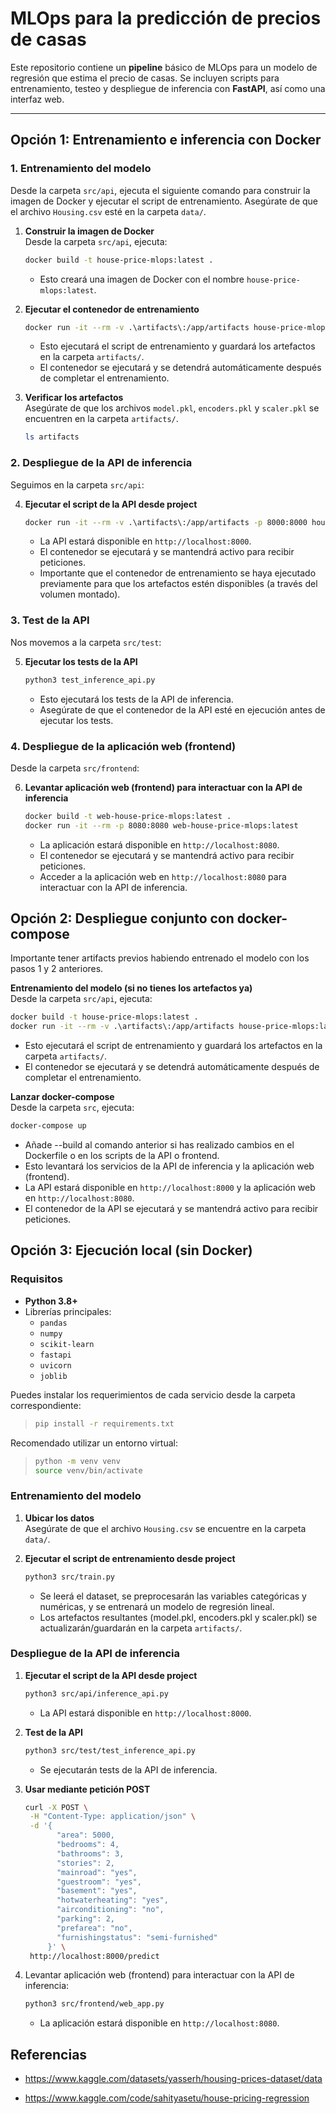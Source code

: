 # MLOps para la predicción de precios de casas

Este repositorio contiene un **pipeline** básico de MLOps para un modelo de regresión que estima el precio de casas. Se incluyen scripts para entrenamiento, testeo y despliegue de inferencia con **FastAPI**, así como una interfaz web.

---

##  Opción 1: Entrenamiento e inferencia con Docker

### 1. Entrenamiento del modelo

Desde la carpeta `src/api`, ejecuta el siguiente comando para construir la imagen de Docker y ejecutar el script de entrenamiento. Asegúrate de que el archivo `Housing.csv` esté en la carpeta `data/`.


1. **Construir la imagen de Docker**  
   Desde la carpeta `src/api`, ejecuta:
   ```bash
   docker build -t house-price-mlops:latest .
   ```
   * Esto creará una imagen de Docker con el nombre `house-price-mlops:latest`.

2. **Ejecutar el contenedor de entrenamiento**  
   ```bash
   docker run -it --rm -v .\artifacts\:/app/artifacts house-price-mlops:latest python train.py
   ```
   * Esto ejecutará el script de entrenamiento y guardará los artefactos en la carpeta `artifacts/`.
   * El contenedor se ejecutará y se detendrá automáticamente después de completar el entrenamiento.

3. **Verificar los artefactos**  
   Asegúrate de que los archivos `model.pkl`, `encoders.pkl` y `scaler.pkl` se encuentren en la carpeta `artifacts/`.
    
    ```bash 
    ls artifacts
    ```

### 2. Despliegue de la API de inferencia

Seguimos en la carpeta `src/api`:

4. **Ejecutar el script de la API desde project**  
   ```bash
   docker run -it --rm -v .\artifacts\:/app/artifacts -p 8000:8000 house-price-mlops:latest
   ```
    * La API estará disponible en `http://localhost:8000`.
    * El contenedor se ejecutará y se mantendrá activo para recibir peticiones.
    * Importante que el contenedor de entrenamiento se haya ejecutado previamente para que los artefactos estén disponibles (a través del volumen montado).


### 3. Test de la API

Nos movemos a la carpeta `src/test`:

5. **Ejecutar los tests de la API**  
   ```bash
   python3 test_inference_api.py
   ```
    * Esto ejecutará los tests de la API de inferencia.
    * Asegúrate de que el contenedor de la API esté en ejecución antes de ejecutar los tests.
   
    
### 4. Despliegue de la aplicación web (frontend)

Desde la carpeta `src/frontend`:

6. **Levantar aplicación web (frontend) para interactuar con la API de inferencia**  
   ```bash
   docker build -t web-house-price-mlops:latest .
   docker run -it --rm -p 8080:8080 web-house-price-mlops:latest
   ```
    * La aplicación estará disponible en `http://localhost:8080`.
    * El contenedor se ejecutará y se mantendrá activo para recibir peticiones.
    * Acceder a la aplicación web en `http://localhost:8080` para interactuar con la API de inferencia.


##  Opción 2: Despliegue conjunto con docker-compose 
Importante tener artifacts previos habiendo entrenado el modelo con los pasos 1 y 2 anteriores.

**Entrenamiento del modelo (si no tienes los artefactos ya)**  
Desde la carpeta `src/api`, ejecuta:

```bash
docker build -t house-price-mlops:latest .
docker run -it --rm -v .\artifacts\:/app/artifacts house-price-mlops:latest python train.py
```
* Esto ejecutará el script de entrenamiento y guardará los artefactos en la carpeta `artifacts/`.
* El contenedor se ejecutará y se detendrá automáticamente después de completar el entrenamiento.

**Lanzar docker-compose**  
   Desde la carpeta `src`, ejecuta:
   ```bash
   docker-compose up
   ```
   * Añade  --build al comando anterior si has realizado cambios en el Dockerfile o en los scripts de la API o frontend.
   * Esto levantará los servicios de la API de inferencia y la aplicación web (frontend).
   * La API estará disponible en `http://localhost:8000` y la aplicación web en `http://localhost:8080`.
   * El contenedor de la API se ejecutará y se mantendrá activo para recibir peticiones.


##  Opción 3: Ejecución local (sin Docker)

### Requisitos

- **Python 3.8+**
- Librerías principales:
  - `pandas`
  - `numpy`
  - `scikit-learn`
  - `fastapi`
  - `uvicorn`
  - `joblib`

Puedes instalar los requerimientos de cada servicio desde la carpeta correspondiente:
> ```bash
> pip install -r requirements.txt
> ```

Recomendado utilizar un entorno virtual:
> ```bash
> python -m venv venv
> source venv/bin/activate
> ```

### Entrenamiento del modelo

1. **Ubicar los datos**  
   Asegúrate de que el archivo `Housing.csv` se encuentre en la carpeta `data/`.
   
2. **Ejecutar el script de entrenamiento desde project**  
   ```bash
   python3 src/train.py
   ```
    * Se leerá el dataset, se preprocesarán las variables categóricas y numéricas, y se entrenará un modelo de regresión lineal.
    * Los artefactos resultantes (model.pkl, encoders.pkl y scaler.pkl) se actualizarán/guardarán en la carpeta `artifacts/`.

### Despliegue de la API de inferencia

1. **Ejecutar el script de la API desde project**  
   ```bash
   python3 src/api/inference_api.py
   ```
    * La API estará disponible en `http://localhost:8000`.

2. **Test de la API**
    ```bash
    python3 src/test/test_inference_api.py
    ```
    * Se ejecutarán tests de la API de inferencia.

3. **Usar mediante petición POST**
    ```bash
    curl -X POST \
     -H "Content-Type: application/json" \
     -d '{
           "area": 5000,
           "bedrooms": 4,
           "bathrooms": 3,
           "stories": 2,
           "mainroad": "yes",
           "guestroom": "yes",
           "basement": "yes",
           "hotwaterheating": "yes",
           "airconditioning": "no",
           "parking": 2,
           "prefarea": "no",
           "furnishingstatus": "semi-furnished"
         }' \
     http://localhost:8000/predict
    ```

4. Levantar aplicación web (frontend) para interactuar con la API de inferencia:
   ```bash
   python3 src/frontend/web_app.py
   ```
   * La aplicación estará disponible en `http://localhost:8080`.


## Referencias
* https://www.kaggle.com/datasets/yasserh/housing-prices-dataset/data

* https://www.kaggle.com/code/sahityasetu/house-pricing-regression